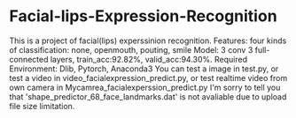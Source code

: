 # Facial-lips-Expression-Recognition
This is a project of facial(lips) experssinion recognition. 
Features: four kinds of classification: none, openmouth, pouting, smile 
Model: 3 conv 3 full-connected layers, train_acc:92.82%, valid_acc:94.30%. 
Required Environment: Dlib, Pytorch, Anaconda3
You can test a image in test.py, or test a video in video_facialexpression_predict.py, or test realtime video from own camera in Mycamrea_facialexperssion_predict.py
I'm sorry to tell you that 'shape_predictor_68_face_landmarks.dat' is not avaliable due to upload file size limitation.
